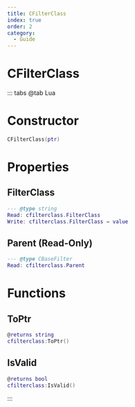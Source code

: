 ```yaml
---
title: CFilterClass
index: true
order: 2
category:
  - Guide
---
```


# CFilterClass

::: tabs
@tab Lua
# Constructor
```lua
CFilterClass(ptr)
```
# Properties
## FilterClass 
```lua
--- @type string
Read: cfilterclass.FilterClass
Write: cfilterclass.FilterClass = value
```
## Parent (Read-Only)
```lua
--- @type CBaseFilter
Read: cfilterclass.Parent
```
# Functions
## ToPtr
```lua
@returns string
cfilterclass:ToPtr()
```
## IsValid
```lua
@returns bool
cfilterclass:IsValid()
```

:::